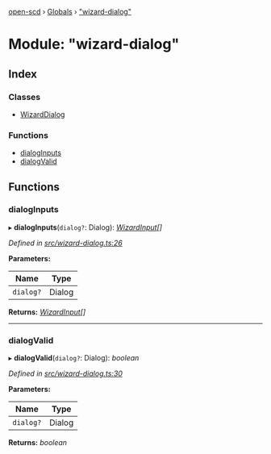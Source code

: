 [open-scd](../README.md) › [Globals](../globals.md) › ["wizard-dialog"](_wizard_dialog_.md)

# Module: "wizard-dialog"

## Index

### Classes

* [WizardDialog](../classes/_wizard_dialog_.wizarddialog.md)

### Functions

* [dialogInputs](_wizard_dialog_.md#dialoginputs)
* [dialogValid](_wizard_dialog_.md#dialogvalid)

## Functions

###  dialogInputs

▸ **dialogInputs**(`dialog?`: Dialog): *[WizardInput](_foundation_.md#wizardinput)[]*

*Defined in [src/wizard-dialog.ts:26](https://github.com/openscd/open-scd/blob/c3ac6a3/src/wizard-dialog.ts#L26)*

**Parameters:**

Name | Type |
------ | ------ |
`dialog?` | Dialog |

**Returns:** *[WizardInput](_foundation_.md#wizardinput)[]*

___

###  dialogValid

▸ **dialogValid**(`dialog?`: Dialog): *boolean*

*Defined in [src/wizard-dialog.ts:30](https://github.com/openscd/open-scd/blob/c3ac6a3/src/wizard-dialog.ts#L30)*

**Parameters:**

Name | Type |
------ | ------ |
`dialog?` | Dialog |

**Returns:** *boolean*

